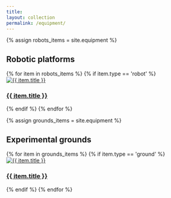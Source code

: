 ```yaml
---
title: 
layout: collection
permalink: /equipment/
---
```


<link rel="stylesheet" href="/assets/css/equipment.css">
{% assign robots_items = site.equipment %}
<h2>Robotic platforms</h2>
  {% for item in robots_items %}
  {% if item.type == 'robot' %}
   <div class="wide-image">
      <a href="{{ item.url }}">
          <img src="{{ item.header.teaser }}" alt="{{ item.title }}">
          <div class="overlay-text">
            <h3>{{ item.title }}</h3>
          </div>
      </a>
    </div>
  {% endif %}
  {% endfor %}

{% assign grounds_items = site.equipment %}
<h2>Experimental grounds</h2>
  {% for item in grounds_items %}
  {% if item.type == 'ground' %}
   <div class="wide-image">
      <a href="{{ item.url }}">
          <img src="{{ item.header.teaser }}" alt="{{ item.title }}">
          <div class="overlay-text">
            <h3>{{ item.title }}</h3>
          </div>
      </a>
    </div>
  {% endif %}
  {% endfor %}

